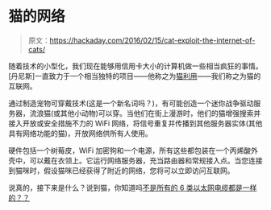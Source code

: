 # 猫的网络

> 原文：<https://hackaday.com/2016/02/15/cat-exploit-the-internet-of-cats/>

随着技术的小型化，我们现在能够用信用卡大小的计算机做一些相当疯狂的事情。[丹尼斯]一直致力于一个相当独特的项目——他称之为[猫利用](https://hackaday.io/project/9667-cat-exploit)——我们称之为猫的互联网。

通过制造宠物可穿戴技术(这是一个新名词吗？)，有可能创造一个迷你战争驱动服务器，流浪猫(或其他小动物)可以穿。当他们在街上漫游时，他们的猫增强搜索并接入开放或安全措施不力的 WiFi 网络，将信号重复并传播到其他服务器实体(其他具有网络功能的猫)，开放网络供所有人使用。

硬件包括一个树莓皮，WiFi 加密狗和一个电源，所有这些都包装在一个丙烯酸外壳中，可以戴在衣领上。它运行网络服务器，充当路由器和常规接入点。当您连接到猫咪时，假设猫咪已经获得了附近的网络，您将可以立即访问互联网。

说真的，接下来是什么？说到猫，你知道吗[不是所有的 6 类以太网电缆都是一样的？？](http://hackaday.com/2016/01/30/is-your-cat-6-ethernet-cable-cat-6-probably-not/)